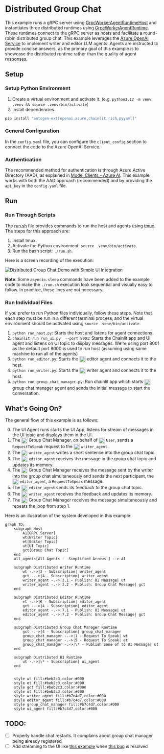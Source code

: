 # Distributed Group Chat

This example runs a gRPC server using [GrpcWorkerAgentRuntimeHost](../../src/autogen_core/application/_worker_runtime_host.py) and instantiates three distributed runtimes using [GrpcWorkerAgentRuntime](../../src/autogen_core/application/_worker_runtime.py). These runtimes connect to the gRPC server as hosts and facilitate a round-robin distributed group chat. This example leverages the [Azure OpenAI Service](https://azure.microsoft.com/en-us/products/ai-services/openai-service) to implement writer and editor LLM agents. Agents are instructed to provide concise answers, as the primary goal of this example is to showcase the distributed runtime rather than the quality of agent responses.

## Setup

### Setup Python Environment

1. Create a virtual environment and activate it. (e.g. `python3.12 -m venv .venv && source .venv/bin/activate`)
2. Install dependencies.

```bash
pip install "autogen-ext[openai,azure,chainlit,rich,pyyaml]"
```

### General Configuration

In the `config.yaml` file, you can configure the `client_config` section to connect the code to the Azure OpenAI Service.

### Authentication

The recommended method for authentication is through Azure Active Directory (AAD), as explained in [Model Clients - Azure AI](https://microsoft.github.io/autogen/dev/user-guide/core-user-guide/framework/model-clients.html#azure-openai). This example works with both the AAD approach (recommended) and by providing the `api_key` in the `config.yaml` file.

## Run

### Run Through Scripts

The [run.sh](./run.sh) file provides commands to run the host and agents using [tmux](https://github.com/tmux/tmux/wiki). The steps for this approach are:

1. Install tmux.
2. Activate the Python environment: `source .venv/bin/activate`.
3. Run the bash script: `./run.sh`.

Here is a screen recording of the execution:

[![Distributed Group Chat Demo with Simple UI Integration](https://img.youtube.com/vi/503QJ1onV8I/0.jpg)](https://youtu.be/503QJ1onV8I?feature=shared)

**Note**: Some `asyncio.sleep` commands have been added to the example code to make the `./run.sh` execution look sequential and visually easy to follow. In practice, these lines are not necessary.

### Run Individual Files

If you prefer to run Python files individually, follow these steps. Note that each step must be run in a different terminal process, and the virtual environment should be activated using `source .venv/bin/activate`.

1. `python run_host.py`: Starts the host and listens for agent connections.
2. `chainlit run run_ui.py  --port 8001`: Starts the Chainlit app and UI agent and listens on UI topic to display messages. We're using port 8001 as the default port 8000 is used to run host (assuming using same machine to run all of the agents)
3. `python run_editor.py`: Starts the <img src="./public/avatars/editor.png" width="20" height="20" style="vertical-align:middle"> editor agent and connects it to the host.
4. `python run_writer.py`: Starts the <img src="./public/avatars/writer.png" width="20" height="20" style="vertical-align:middle"> writer agent and connects it to the host.
5. `python run_group_chat_manager.py`: Run chainlit app which starts <img src="./public/avatars/group_chat_manager.png" width="20" height="20" style="vertical-align:middle"> group chat manager agent and sends the initial message to start the conversation.

## What's Going On?

The general flow of this example is as follows:

0. The UI Agent runs starts the UI App, listens for stream of messages in the UI topic and displays them in the UI.
1. The <img src="./public/avatars/group_chat_manager.png" width="20" height="20" style="vertical-align:middle"> Group Chat Manager, on behalf of <img src="./public/avatars/user.png" width="20" height="20" style="vertical-align:middle"> `User`, sends a `RequestToSpeak` request to the <img src="./public/avatars/writer.png" width="20" height="20" style="vertical-align:middle"> `writer_agent`.
2. The <img src="./public/avatars/writer.png" width="20" height="20" style="vertical-align:middle"> `writer_agent` writes a short sentence into the group chat topic.
3. The <img src="./public/avatars/editor.png" width="20" height="20" style="vertical-align:middle"> `editor_agent` receives the message in the group chat topic and updates its memory.
4. The <img src="./public/avatars/group_chat_manager.png" width="20" height="20" style="vertical-align:middle"> Group Chat Manager receives the message sent by the writer into the group chat simultaneously and sends the next participant, the <img src="./public/avatars/editor.png" width="20" height="20" style="vertical-align:middle"> `editor_agent`, a `RequestToSpeak` message.
5. The <img src="./public/avatars/editor.png" width="20" height="20" style="vertical-align:middle"> `editor_agent` sends its feedback to the group chat topic.
6. The <img src="./public/avatars/writer.png" width="20" height="20" style="vertical-align:middle"> `writer_agent` receives the feedback and updates its memory.
7. The <img src="./public/avatars/group_chat_manager.png" width="20" height="20" style="vertical-align:middle"> Group Chat Manager receives the message simultaneously and repeats the loop from step 1.

Here is an illustration of the system developed in this example:

```mermaid
graph TD;
    subgraph Host
        A1[GRPC Server]
        wt[Writer Topic]
        et[Editor Topic]
        ut[UI Topic]
        gct[Group Chat Topic]
    end
    all_agents[All Agents -  Simplified Arrows!] --> A1

    subgraph Distributed Writer Runtime
        wt -.->|2 - Subscription| writer_agent
        gct -.->|4 - Subscription| writer_agent
        writer_agent -.->|3.1 - Publish: UI Message| ut
        writer_agent -.->|3.2 - Publish: Group Chat Message| gct
    end

    subgraph Distributed Editor Runtime
        et -.->|6 - Subscription| editor_agent
        gct -.->|4 - Subscription| editor_agent
        editor_agent -.->|7.1 - Publish: UI Message| ut
        editor_agent -.->|7.2 - Publish: Group Chat Message| gct
    end

    subgraph Distributed Group Chat Manager Runtime
        gct -.->|4 - Subscription| group_chat_manager
        group_chat_manager -.->|1 - Request To Speak| wt
        group_chat_manager -.->|5 - Request To Speak| et
        group_chat_manager -.->|\* - Publish Some of to UI Message| ut
    end

    subgraph Distributed UI Runtime
        ut -.->|\* - Subscription| ui_agent
    end


    style wt fill:#beb2c3,color:#000
    style et fill:#beb2c3,color:#000
    style gct fill:#beb2c3,color:#000
    style ut fill:#beb2c3,color:#000
    style writer_agent fill:#b7c4d7,color:#000
    style editor_agent fill:#b7c4d7,color:#000
    style group_chat_manager fill:#b7c4d7,color:#000
    style ui_agent fill:#b7c4d7,color:#000

```

## TODO:

- [ ] Properly handle chat restarts. It complains about group chat manager being already registered
- [ ] Add streaming to the UI like [this example](https://docs.chainlit.io/advanced-features/streaming) when [this bug](https://github.com/microsoft/autogen/issues/4213) is resolved
